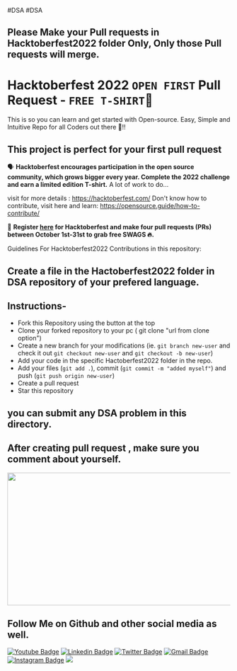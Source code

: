 #DSA
#DSA

## Please Make your Pull requests in Hacktoberfest2022 folder Only, Only those Pull requests will merge. 

# Hacktoberfest 2022 `OPEN FIRST` Pull Request - `FREE T-SHIRT`🎉
This is so you can learn and get started with Open-source. Easy, Simple and Intuitive Repo for all Coders out there 🤩!!
## This project is perfect for your first pull request

🗣 **Hacktoberfest encourages participation in the open source community, which grows bigger every year. Complete the 2022 challenge and earn a limited edition T-shirt.**
A lot of work to do...

visit for more details : https://hacktoberfest.com/
Don't know how to contribute, visit here and learn: https://opensource.guide/how-to-contribute/

📢 **Register [here](https://hacktoberfest.digitalocean.com) for Hacktoberfest and make four pull requests (PRs) between October 1st-31st to grab free SWAGS 🔥.**

Guidelines For Hacktoberfest2022 Contributions in this repository:


## Create a file in the Hactoberfest2022 folder in DSA repository of your prefered language.

## Instructions-

- Fork this Repository using the button at the top
- Clone your forked repository to your pc ( git clone "url from clone option")
- Create a new branch for your modifications (ie. `git branch new-user` and check it out `git checkout new-user` and `git checkout -b new-user`)
- Add your code in the specific Hactoberfest2022 folder in the repo.
- Add your files (`git add .`), commit (`git commit -m "added myself"`) and push (`git push origin new-user`)
- Create a pull request
- Star this repository
    
## you can submit any DSA problem in this directory.
## After creating pull request , make sure you comment about yourself.




<a href="url"><img src="https://uno-website-assets.s3.amazonaws.com/wp-content/uploads/2022/09/28094927/Uno_HackFest22_Hero_V1-1024x395.jpg"  height="300" width="800" ></a>


## Follow Me on Github and other social media as well.

[![Youtube Badge](https://img.shields.io/badge/-Raghav%20Arya-red?style=social&logo=Youtube&logoColor=red&link=https://www.youtube.com/c/RaghavArya/)](https://www.youtube.com/c/RaghavArya/) [![Linkedin Badge](https://img.shields.io/badge/-RaghavArya-blue?style=social&logo=Linkedin&logoColor=blue&link=https://www.linkedin.com/in/raghavarya/)](https://www.linkedin.com/in/raghavarya/) [![Twitter Badge](http://img.shields.io/badge/-RaghavArya2002-1ca0f1?style=social&logo=twitter&logoColor=blue&link=https://twitter.com/RaghavArya2002?s=08)](https://twitter.com/RaghavArya2002?s=08) [![Gmail Badge](https://img.shields.io/badge/-Gmail-c14438?style=social&logo=Gmail&logoColor=red&link=mailto:raghavarya2002@gmail.com)](mailto:raghavarya2002@gmail.com) [![Instagram Badge](https://img.shields.io/badge/-raghavarya2002-1ca0f1?style=social&logo=instagram&logoColor=blueviolet&link=https://www.instagram.com/raghavarya2002/)](https://www.instagram.com/raghavarya2002/) ![](https://visitor-badge.glitch.me/badge?page_id=raghavarya.raghavarya)



